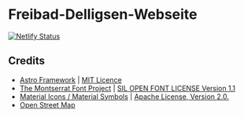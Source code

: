 # Freibad-Delligsen-Webseite

[![Netlify Status](https://api.netlify.com/api/v1/badges/00abc3ea-9e73-451c-ba9b-8c74f16ac8f7/deploy-status)](https://app.netlify.com/sites/freibad-delligsen/deploys)

## Credits

- [Astro Framework](https://github.com/withastro/astro) | [MIT Licence](https://github.com/withastro/astro/blob/main/LICENSE)
- [The Montserrat Font Project](https://fonts.google.com/specimen/Montserrat) | [SIL OPEN FONT LICENSE Version 1.1](https://github.com/JulietaUla/Montserrat/blob/master/OFL.txt)
- [Material Icons / Material Symbols](https://fonts.google.com/icons) | [Apache License, Version 2.0.](https://www.apache.org/licenses/LICENSE-2.0.txt)
- [Open Street Map](https://www.openstreetmap.org/)
